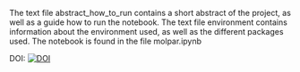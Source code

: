 The text file abstract_how_to_run contains a short abstract of the project, as well as a guide how to run the notebook.
The text file environment contains information about the environment used, as well as the different packages used.
The notebook is found in the file molpar.ipynb


DOI:
[![DOI](https://zenodo.org/badge/246540902.svg)](https://zenodo.org/badge/latestdoi/246540902)

